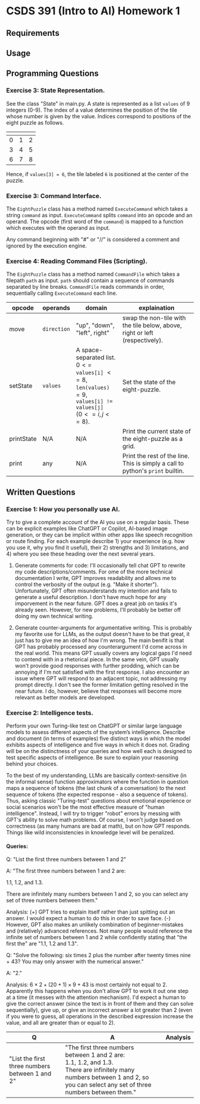 
# CSDS 391 (Intro to AI) Homework 1

## Requirements

## Usage

## Programming Questions

### Exercise 3: State Representation.
See the class "State" in main.py. A state is represented as a list `values` of 9 integers (0-9). The index of a value determines the position of the tile whose number is given by the value. Indices correspond to positions of the eight puzzle as follows.

| <!-- -->    | <!-- -->   | <!-- -->    |
|---|---|---|
| 0 | 1 | 2 |
| 3 | 4 | 5 |
| 6 | 7 | 8 |

Hence, if `values[3] = 6`, the tile labeled `6` is positioned at the center of the puzzle.

### Exercise 3: Command Interface.
The `EightPuzzle` class has a method named `ExecuteCommand` which takes a string `command` as input. `ExecuteCommand` splits `command` into an opcode and an operand. The opcode (first word of the `command`) is mapped to a function which executes with the operand as input.

Any command beginning with "#" or "//" is considered a comment and ignored by the execution engine.

### Exercise 4: Reading Command Files (Scripting).
The `EightPuzzle` class has a method named `CommandFile` which takes a filepath `path` as input. `path` should contain a sequence of commands separated by line breaks. `CommandFile` reads commands in order, sequentially calling `ExecuteCommand` each line.
<span style="font-size:0.5em;">

| opcode | operands | domain | explaination |
|---|---|---|---|
| move | `direction` | "up", "down", "left", right" | swap the non-tile with the tile below, above, right or left (respectively). |
| setState | `values` | A space-separated list. <br> $0 <=$ `values[i]` $<= 8$, <br> `len(values)` $= 9$, <br>`values[i] != values[j]` <br> ($0 <= i, j <= 8$). | Set the state of the eight-puzzle. | scrambleState | `n` | An integer. `n >= 0`. | Perform `n` random moves on the eight-puzzle. |
| printState | N/A | N/A | Print the current state of the eight-puzzle as a grid. |
| print | any | N/A | Print the rest of the line. This is simply a call to python's `print` builtin. |
</span>

## Written Questions

### Exercise 1: How you personally use AI. 
Try to give a complete account of the AI you use on a regular basis. These can be explicit examples 
like ChatGPT or Copilot, AI-based image generation, or they can be implicit
within other apps like speech recognition or route finding. For each example describe 1) your experience (e.g.
how you use it, why you find it useful), their 2) strengths and 3) limitations, and 4) where you see these
heading over the next several years.


1. Generate comments for code: I'll occasionally tell chat GPT to rewrite my code descriptions/comments.  For ome of the more technical documentation I write, GPT improves readability and allows me to control the verbosity of the output (e.g. "Make it shorter"). Unfortunately, GPT often misunderstands my intention and fails to generate a useful description. I don't have much hope for any imporvement in the near future.  GPT does a great job on tasks it's already seen. However, for new problems, I'll probably be better off doing my own technical writing.

2. Generate counter-arguments for argumentative writing. This is probably my favorite use for LLMs, as the output doesn't have to be that great, it just has to give me an idea of how I'm wrong. The main benifit is that GPT has probably processed any counterargument I'd come across in the real world. This means GPT usually covers any logical gaps I'd need to contend with in a rhetorical piece. In the same vein, GPT usually won't provide good responses with further prodding, which can be annoying if I'm not satisfied with the first response. I also encounter an issue where GPT will respond to an adjacent topic, not addressing my prompt directly. I don't see the former limitation getting resolved in the near future. I do, however, believe that responses will become more relevant as better models are developed.

### Exercise 2: Intelligence tests. 
Perform your own Turing-like test on ChatGPT or similar large language
models to assess different aspects of the system’s intelligence. Describe and document (in terms of examples)
five distinct ways in which the model exhibits aspects of intelligence and five ways in which it does not.
Grading will be on the distinctness of your queries and how well each is designed to test specific aspects of
intelligence. Be sure to explain your reasoning behind your choices.

To the best of my understanding, LLMs are basically context-sensitive (in the informal sense) function approximators where the function in question maps a sequence of tokens (the last chunk of a conversation) to the next sequence of tokens (the expected response - also a sequence of tokens).  Thus, asking classic "Turing-test" questions about emotional experience or social scenarios won't be the most effective measure of "human intelligence". Instead, I will try to trigger "robot" errors by messing with GPT's ability to solve math problems. Of course, I won't judge based on correctness (as many humans are bad at math), but on how GPT responds. Things like wild inconsistencies in knowledge level will be penalized.

#### Queries:

Q: "List the first three numbers between 1 and 2"

A: "The first three numbers between 1 and 2 are:

   1.1, 1.2, and 1.3.

   There are infinitely many numbers between 1 and 2, so you can select any set of three numbers between them."

Analysis: (+) GPT tries to explain itself rather than just spitting out an answer. I would expect a human to do this in order to save face. (-) However, GPT also makes an unlikely combination of beginner-mistakes and (relatively) advanced references. Not many people would reference the infinite set of numbers between 1 and 2 while confidently stating that "the first the" are "1.1, 1.2 and 1.3".

Q: "Solve the following: six times 2 plus the number after twenty times nine + 43? You may only answer with the
   numerical answer."

A: "2."

Analysis: $6 \times 2 + (20 + 1) \times 9 + 43$ is most certainly not equal to 2. Apparently this happens when you don't allow GPT to work it out one step at a time (it messes with the attention mechanism). I'd expect a human to give the correct answer (since the text is in front of them and they can solve sequentially), give up, or give an incorrect answer a lot greater than 2 (even if you were to guess, all operations in the described expression increase the value, and all are greater than or equal to 2).



| Q | A | Analysis |
| --- | --- | --- |
| "List the first three numbers between 1 and 2" | "The first three numbers between 1 and 2 are: <br> 1.1, 1.2, and 1.3. <br>There are infinitely many numbers between 1 and 2, so you can select any set of three numbers between them." | 
